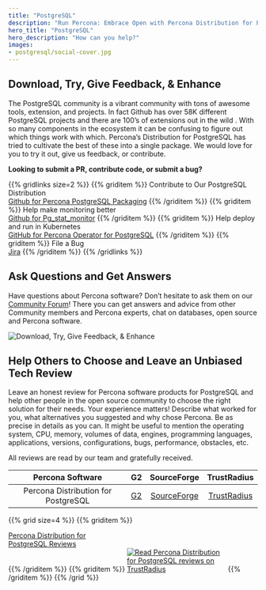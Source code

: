 ```yaml
---
title: "PostgreSQL"
description: "Run Percona: Embrace Open with Percona Distribution for PostgreSQL"
hero_title: "PostgreSQL"
hero_description: "How can you help?"
images:
- postgresql/social-cover.jpg
---
```



## Download, Try, Give Feedback, & Enhance

The PostgreSQL community is a vibrant community with tons of awesome tools, extension, and projects. In fact Github has over 58K different PostgreSQL projects and there are 100’s of extensions out in the wild . With so many components in the ecosystem it can be confusing to figure out which things work with which. Percona’s Distribution for PostgreSQL has tried to cultivate the best of these into a single package. We would love for you to try it out, give us feedback, or contribute.

**Looking to submit a PR, contribute code, or submit a bug?**

{{% gridlinks size=2 %}}
{{% griditem %}}
Contribute to Our PostgreSQL Distribution<br/>
[Github for Percona PostgreSQL Packaging](https://github.com/percona/postgres-packaging)
{{% /griditem %}}
{{% griditem %}}
Help make monitoring better<br/>
[Github for Pg_stat_monitor](https://github.com/percona/pg_stat_monitor/)
{{% /griditem %}}
{{% griditem %}}
Help deploy and run in Kubernetes<br/>
[GitHub for Percona Operator for PostgreSQL](https://github.com/percona/percona-postgresql-operator)
{{% /griditem %}}
{{% griditem %}}
File a Bug<br/>
[Jira](https://perconadev.atlassian.net/projects/DISTPG/issues/DISTPG-246?filter=allopenissues)
{{% /griditem %}}
{{% /gridlinks %}}

## Ask Questions and Get Answers

Have questions about Percona software? Don’t hesitate to ask them on our [Community Forum](https://forums.percona.com/c/postgresql/25)! There you can get answers and advice from other Community members and Percona experts, chat on databases, open source and Percona software. 

![Download, Try, Give Feedback, & Enhance](/postgresql/cover-line-2.jpg)


## Help Others to Choose and Leave an Unbiased Tech Review

Leave an honest review for Percona software products for PostgreSQL and help other people in the open source community to choose the right solution for their needs. Your experience matters! Describe what worked for you, what alternatives you suggested and why chose Percona. Be as precise in details as you can. It might be useful to mention the operating system, CPU, memory, volumes of data, engines, programming languages, applications, versions, configurations, bugs, performance, obstacles, etc. 

All reviews are read by our team and gratefully received.

| Percona Software | G2 | SourceForge | TrustRadius |
|:-----------------:|:--:|:-----------:|:-----------:|
| Percona Distribution for PostgreSQL | [G2](https://www.g2.com/products/percona-distribution-for-postgresql/reviews/) | [SourceForge](https://sourceforge.net/software/product/Percona-Distribution-for-PostgreSQL/) | [TrustRadius](https://www.trustradius.com/products/percona-distribution-for-postgresql/reviews) |


{{% grid size=4 %}}
{{% griditem %}}
<!-- Begin SF Tag -->
<div class="sf-root" data-id="3262682" data-variant-id="sf" data-badge="dark-default" data-metadata="" style="width:180px" data-project-url="https://sourceforge.net/software/product/Percona-Distribution-for-PostgreSQL/">
    <a href="https://sourceforge.net/software/product/Percona-Distribution-for-PostgreSQL/" target="_blank">Percona Distribution for PostgreSQL Reviews</a>
</div>
<script type="text/javascript">(function () {var sc=document.createElement('script');sc.type='text/javascript';sc.async=true;sc.src='https://b.sf-syn.com/badge_js?sf_id=3262682&variant_id=sf';var p=document.getElementsByTagName('script')[0];p.parentNode.insertBefore(sc, p);})();
</script>
<!-- End SF Tag -->
{{% /griditem %}}
{{% griditem %}}
<a href="https://www.trustradius.com/products/percona-distribution-for-postgresql/reviews?source=ratings_badge&utm_source=badge&utm_medium=referral&utm_campaign=trustradius_ratings_badge" style="display:inline-block;" target="_blank" title="Read Percona Distribution for PostgreSQL reviews on TrustRadius" rel="noopener"><img alt="Read Percona Distribution for PostgreSQL reviews on TrustRadius" style="max-width:200px" src="https://www.trustradius.com/api/v1/ratings_badge/percona-distribution-for-postgresql"></a>
{{% /griditem %}}
{{% /grid %}}
